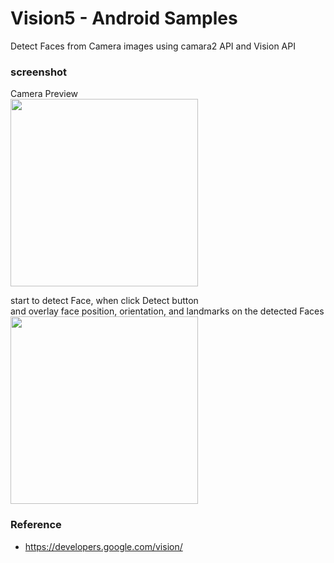 Vision5 - Android Samples
===============

Detect Faces from Camera images using  camara2 API and Vision API <br/>


### screenshot <br/>
Camera Preview<br/>
<image src="https://raw.githubusercontent.com/ohwada/Android_Samples/master/Vision5/screenshot/vision5_preview.png" width="300" /><br/>

start to detect Face, when click Detect button <br/>
and overlay face position, orientation, and landmarks  on the detected Faces <br/>
<image src="https://raw.githubusercontent.com/ohwada/Android_Samples/master/Vision5/screenshot/vision5_face_detect.png" width="300" /><br/>


### Reference <br/>
- https://developers.google.com/vision/
